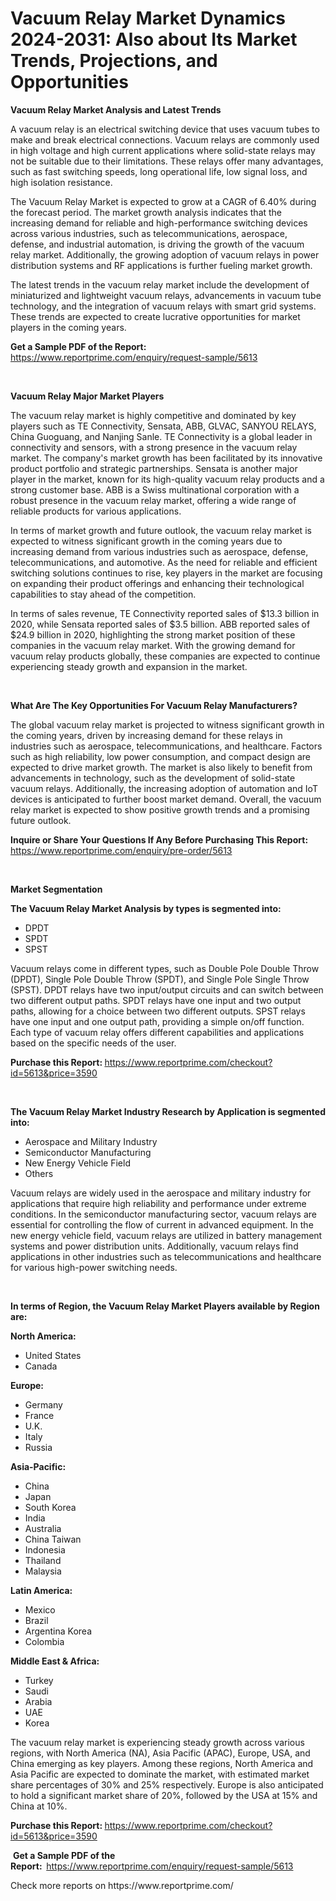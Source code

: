 <p><h1>Vacuum Relay Market Dynamics 2024-2031: Also about Its Market Trends, Projections, and Opportunities</h1></p><p><strong>Vacuum Relay Market Analysis and Latest Trends</strong></p>
<p><p>A vacuum relay is an electrical switching device that uses vacuum tubes to make and break electrical connections. Vacuum relays are commonly used in high voltage and high current applications where solid-state relays may not be suitable due to their limitations. These relays offer many advantages, such as fast switching speeds, long operational life, low signal loss, and high isolation resistance.</p><p>The Vacuum Relay Market is expected to grow at a CAGR of 6.40% during the forecast period. The market growth analysis indicates that the increasing demand for reliable and high-performance switching devices across various industries, such as telecommunications, aerospace, defense, and industrial automation, is driving the growth of the vacuum relay market. Additionally, the growing adoption of vacuum relays in power distribution systems and RF applications is further fueling market growth.</p><p>The latest trends in the vacuum relay market include the development of miniaturized and lightweight vacuum relays, advancements in vacuum tube technology, and the integration of vacuum relays with smart grid systems. These trends are expected to create lucrative opportunities for market players in the coming years.</p></p>
<p><strong>Get a Sample PDF of the Report:&nbsp;</strong> <a href="https://www.reportprime.com/enquiry/request-sample/5613">https://www.reportprime.com/enquiry/request-sample/5613</a></p>
<p>&nbsp;</p>
<p><strong>Vacuum Relay Major Market Players</strong></p>
<p><p>The vacuum relay market is highly competitive and dominated by key players such as TE Connectivity, Sensata, ABB, GLVAC, SANYOU RELAYS, China Guoguang, and Nanjing Sanle. TE Connectivity is a global leader in connectivity and sensors, with a strong presence in the vacuum relay market. The company's market growth has been facilitated by its innovative product portfolio and strategic partnerships. Sensata is another major player in the market, known for its high-quality vacuum relay products and a strong customer base. ABB is a Swiss multinational corporation with a robust presence in the vacuum relay market, offering a wide range of reliable products for various applications.</p><p>In terms of market growth and future outlook, the vacuum relay market is expected to witness significant growth in the coming years due to increasing demand from various industries such as aerospace, defense, telecommunications, and automotive. As the need for reliable and efficient switching solutions continues to rise, key players in the market are focusing on expanding their product offerings and enhancing their technological capabilities to stay ahead of the competition.</p><p>In terms of sales revenue, TE Connectivity reported sales of $13.3 billion in 2020, while Sensata reported sales of $3.5 billion. ABB reported sales of $24.9 billion in 2020, highlighting the strong market position of these companies in the vacuum relay market. With the growing demand for vacuum relay products globally, these companies are expected to continue experiencing steady growth and expansion in the market.</p></p>
<p>&nbsp;</p>
<p><strong>What Are The Key Opportunities For Vacuum Relay Manufacturers?</strong></p>
<p><p>The global vacuum relay market is projected to witness significant growth in the coming years, driven by increasing demand for these relays in industries such as aerospace, telecommunications, and healthcare. Factors such as high reliability, low power consumption, and compact design are expected to drive market growth. The market is also likely to benefit from advancements in technology, such as the development of solid-state vacuum relays. Additionally, the increasing adoption of automation and IoT devices is anticipated to further boost market demand. Overall, the vacuum relay market is expected to show positive growth trends and a promising future outlook.</p></p>
<p><strong>Inquire or Share Your Questions If Any Before Purchasing This Report:</strong> <a href="https://www.reportprime.com/enquiry/pre-order/5613">https://www.reportprime.com/enquiry/pre-order/5613</a></p>
<p>&nbsp;</p>
<p><strong>Market Segmentation</strong></p>
<p><strong>The Vacuum Relay Market Analysis by types is segmented into:</strong></p>
<p><ul><li>DPDT</li><li>SPDT</li><li>SPST</li></ul></p>
<p><p>Vacuum relays come in different types, such as Double Pole Double Throw (DPDT), Single Pole Double Throw (SPDT), and Single Pole Single Throw (SPST). DPDT relays have two input/output circuits and can switch between two different output paths. SPDT relays have one input and two output paths, allowing for a choice between two different outputs. SPST relays have one input and one output path, providing a simple on/off function. Each type of vacuum relay offers different capabilities and applications based on the specific needs of the user.</p></p>
<p><strong>Purchase this Report:&nbsp;</strong><a href="https://www.reportprime.com/checkout?id=5613&price=3590">https://www.reportprime.com/checkout?id=5613&price=3590</a></p>
<p>&nbsp;</p>
<p><strong>The Vacuum Relay Market Industry Research by Application is segmented into:</strong></p>
<p><ul><li>Aerospace and Military Industry</li><li>Semiconductor Manufacturing</li><li>New Energy Vehicle Field</li><li>Others</li></ul></p>
<p><p>Vacuum relays are widely used in the aerospace and military industry for applications that require high reliability and performance under extreme conditions. In the semiconductor manufacturing sector, vacuum relays are essential for controlling the flow of current in advanced equipment. In the new energy vehicle field, vacuum relays are utilized in battery management systems and power distribution units. Additionally, vacuum relays find applications in other industries such as telecommunications and healthcare for various high-power switching needs.</p></p>
<p>&nbsp;</p>
<p><strong>In terms of Region, the Vacuum Relay Market Players available by Region are:</strong></p>
<p>
    <p> <strong> North America: </strong>
        <ul>
            <li>United States</li>
            <li>Canada</li>
        </ul>
        </p> 
    <p> <strong> Europe: </strong>
        <ul>
            <li>Germany</li>
            <li>France</li>
            <li>U.K.</li>
            <li>Italy</li>
            <li>Russia</li>
        </ul>
        </p> 
    <p> <strong> Asia-Pacific: </strong>
        <ul>
            <li>China</li>
            <li>Japan</li>
            <li>South Korea</li>
            <li>India</li>
            <li>Australia</li>
            <li>China Taiwan</li>
            <li>Indonesia</li>
            <li>Thailand</li>
            <li>Malaysia</li>
        </ul>
        </p> 
    <p> <strong> Latin America: </strong>
        <ul>
            <li>Mexico</li>
            <li>Brazil</li>
            <li>Argentina Korea</li>
            <li>Colombia</li>
        </ul>
        </p> 
    <p> <strong> Middle East & Africa: </strong>
        <ul>
            <li>Turkey</li>
            <li>Saudi</li>
            <li>Arabia</li>
            <li>UAE</li>
            <li>Korea</li>
        </ul>
    </p>
    </p>
<p><p>The vacuum relay market is experiencing steady growth across various regions, with North America (NA), Asia Pacific (APAC), Europe, USA, and China emerging as key players. Among these regions, North America and Asia Pacific are expected to dominate the market, with estimated market share percentages of 30% and 25% respectively. Europe is also anticipated to hold a significant market share of 20%, followed by the USA at 15% and China at 10%.</p></p>
<p><strong>Purchase this Report: </strong><a href="https://www.reportprime.com/checkout?id=5613&price=3590">https://www.reportprime.com/checkout?id=5613&price=3590</a></p>
<p>&nbsp;<strong>Get a Sample PDF of the Report:&nbsp;&nbsp;</strong><a href="https://www.reportprime.com/enquiry/request-sample/5613">https://www.reportprime.com/enquiry/request-sample/5613</a></p>
<p><strong></strong></p>
<p>Check more reports on https://www.reportprime.com/</p>